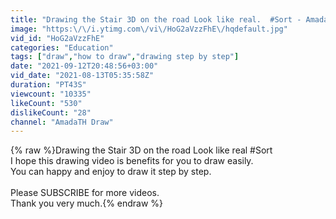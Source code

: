 ```yaml
---
title: "Drawing the Stair 3D on the road Look like real.  #Sort - AmadaTH Draw"
image: "https:\/\/i.ytimg.com\/vi\/HoG2aVzzFhE\/hqdefault.jpg"
vid_id: "HoG2aVzzFhE"
categories: "Education"
tags: ["draw","how to draw","drawing step by step"]
date: "2021-09-12T20:48:56+03:00"
vid_date: "2021-08-13T05:35:58Z"
duration: "PT43S"
viewcount: "10335"
likeCount: "530"
dislikeCount: "28"
channel: "AmadaTH Draw"
---
```

{% raw %}Drawing the Stair 3D on the road Look like real #Sort<br />I hope this drawing  video is benefits for you to draw easily.<br />You can happy and enjoy to draw it step by step.<br /><br />Please SUBSCRIBE for more videos.<br />Thank you very much.{% endraw %}
